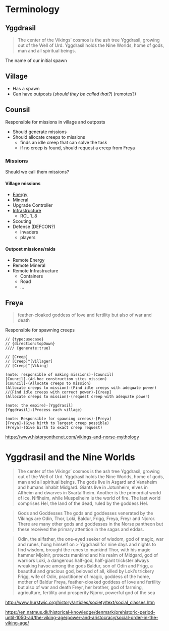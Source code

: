 # Terminology

## Yggdrasil
> The center of the Vikings’ cosmos is the ash tree Yggdrasil, growing out of the Well of Urd. Yggdrasil  holds the Nine Worlds, home of gods, man and all spiritual beings.

The name of our initial spawn

## Village
  - Has a spawn
  - Can have outposts (_should they be called that?_) (remotes?)

## Counsil
Responsible for missions in village and outposts
- Should generate missions
- Should allocate creeps to missions
  - finds an idle creep that can solve the task
  - if no creep is found, should request a creep from Freya

### Missions
Should we call them missions?

#### Village missions
  - [Energy](./EnergyMission.md)
  - Mineral
  - Upgrade Controller
  - [Infrastructure](./InfrastructureMission.md)
    - RCL 1..8
  - Scouting
  - Defense (DEFCON?)
    - invaders
    - players

#### Outpost missions/raids
  - Remote Energy
  - Remote Mineral
  - Remote Infrastructure
    - Containers
    - Road
    - ...

## Freya
> feather-cloaked goddess of love and fertility but also of war and death

Responsible for spawning creeps

```yuml
// {type:usecase}
// {direction:topDown}
//// {generate:true}

// [Creep]
// [Creep]^[Villager]
// [Creep]^[Viking]

(note: responsible of making missions)-[Council]
[Council]-(Ad-hoc construction sites mission)
[Council]-(Allocate creeps to mission)
(Allocate creeps to mission)-(Find idle creeps with adequate power)
//(Find idle creeps with correct power)-[Creep]
(Allocate creeps to mission)-(request creep with adequate power)

(note: the empire)-[Yggdrasil]
[Yggdrasil]-(Process each village)

(note: Responsible for spawning creeps)-[Freya]
[Freya]-(Give birth to largest creep possible)
[Freya]-(Give birth to exact creep request)

```



https://www.historyonthenet.com/vikings-and-norse-mythology

# Yggdrasil and the Nine Worlds
> The center of the Vikings’ cosmos is the ash tree Yggdrasil, growing out of the Well of Urd. Yggdrasil  holds the Nine Worlds, home of gods, man and all spiritual beings. The gods live in Asgard and Vanaheim  and humans inhabit Midgard. Giants live in Jotunheim, elves in Alfheim and dwarves in Svartalfheim.  Another is the primordial world of ice, Niflheim, while Muspelheim is the world of fire. The last world  comprises Hel, the land of the dead, ruled by the goddess Hel.

> Gods and Goddesses
> The gods and goddesses venerated by the Vikings are Odin, Thor, Loki, Baldur, Frigg, Freya, Freyr and  Njoror. There are many other gods and goddesses in the Norse pantheon but these received the primary  attention in the sagas and eddas.

> Odin, the allfather, the one-eyed seeker of wisdom, god of magic, war and runes, hung himself on > Yggdrasil for nine days and nights to find wisdom, brought the runes to mankind
> Thor, with his magic hammer Mjolnir, protects mankind and his realm of Midgard, god of warriors
> Loki, a dangerous half-god, half-giant trickster always wreaking havoc among the gods
> Baldur, son of Odin and Frigg, a beautiful and gracious god, beloved of all, killed by Loki’s trickery
> Frigg, wife of Odin, practitioner of magic, goddess of the home, mother of Baldur
> Freya, feather-cloaked goddess of love and fertility but also of war and death
> Freyr, her brother, god of farming, agriculture, fertility and prosperity
> Njoror, powerful god of the sea


http://www.hurstwic.org/history/articles/society/text/social_classes.htm

https://en.natmus.dk/historical-knowledge/denmark/prehistoric-period-until-1050-ad/the-viking-age/power-and-aristocracy/social-order-in-the-viking-age/


